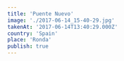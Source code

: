 ```yaml
---
title: 'Puente Nuevo'
image: './2017-06-14_15-40-29.jpg'
takenAt: '2017-06-14T13:40:29.000Z'
country: 'Spain'
place: 'Ronda'
publish: true
---
```

